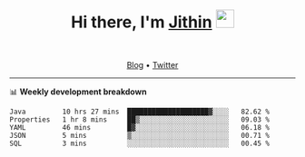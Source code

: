 <h1 align="center">Hi there, I'm <a href="https://jithset.github.io/" target="_blank">Jithin</a> <img
src="https://github.com/blackcater/blackcater/raw/main/images/Hi.gif" height="32" /></h1>

<br />

<p align="center">
  <a href="https://jithset.github.io">Blog</a> •
  <a href="https://twitter.com/jithset">Twitter</a>
</p>

---

📊 **Weekly development breakdown**

<!--START_SECTION:waka-->
```text
Java         10 hrs 27 mins  ████████████████████▓░░░░   82.62 % 
Properties   1 hr 8 mins     ██▒░░░░░░░░░░░░░░░░░░░░░░   09.03 % 
YAML         46 mins         █▓░░░░░░░░░░░░░░░░░░░░░░░   06.18 % 
JSON         5 mins          ▒░░░░░░░░░░░░░░░░░░░░░░░░   00.71 % 
SQL          3 mins          ░░░░░░░░░░░░░░░░░░░░░░░░░   00.45 % 
```
<!--END_SECTION:waka-->

